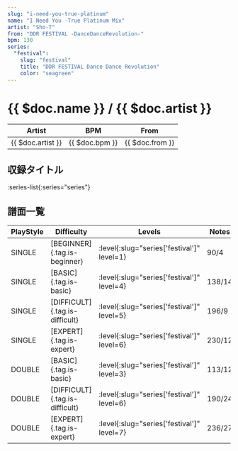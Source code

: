 ```yaml
---
slug: "i-need-you-true-platinum"
name: "I Need You -True Platinum Mix"
artist: "Sho-T"
from: "DDR FESTIVAL -DanceDanceRevolution-"
bpm: 130
series:
  "festival":
    slug: "festival"
    title: "DDR FESTIVAL Dance Dance Revolution"
    color: "seagreen"
---
```


# {{ $doc.name }} / {{ $doc.artist }}

|Artist|BPM|From|
|------|---|----|
|{{ $doc.artist }}|{{ $doc.bpm }}|{{ $doc.from }}|

## 収録タイトル

:series-list{:series="series"}

## 譜面一覧

|PlayStyle|Difficulty|Levels|Notes|Movie|
|---------|----------|------|-----|-----|
|SINGLE|[BEGINNER]{.tag.is-beginner}|:level{:slug="series['festival']" level=1}|90/4||
|SINGLE|[BASIC]{.tag.is-basic}|:level{:slug="series['festival']" level=4}|138/14||
|SINGLE|[DIFFICULT]{.tag.is-difficult}|:level{:slug="series['festival']" level=5}|196/9||
|SINGLE|[EXPERT]{.tag.is-expert}|:level{:slug="series['festival']" level=6}|230/12||
|DOUBLE|[BASIC]{.tag.is-basic}|:level{:slug="series['festival']" level=3}|113/12||
|DOUBLE|[DIFFICULT]{.tag.is-difficult}|:level{:slug="series['festival']" level=6}|190/24||
|DOUBLE|[EXPERT]{.tag.is-expert}|:level{:slug="series['festival']" level=7}|236/27||
